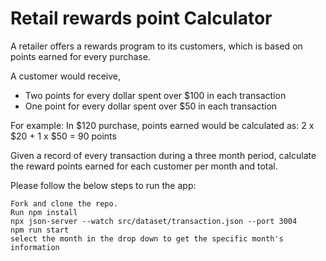 # Retail rewards point Calculator

A retailer offers a rewards program to its customers, which is based on points earned for every purchase.

A customer would receive,
  - Two points for every dollar spent over $100 in each transaction
  - One point for every dollar spent over $50 in each transaction

For example: In $120 purchase, points earned would be calculated as:
 2 x $20 + 1 x $50 = 90 points

Given a record of every transaction during a three month period, calculate the reward points earned for each customer per month and total.

Please follow the below steps to run the app:

    Fork and clone the repo.
    Run npm install
    npx json-server --watch src/dataset/transaction.json --port 3004
    npm run start
    select the month in the drop down to get the specific month's information
